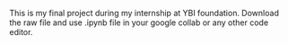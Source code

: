 This is my final project during my internship at YBI foundation.
Download the raw file and use .ipynb file in your google collab or any other code editor.
